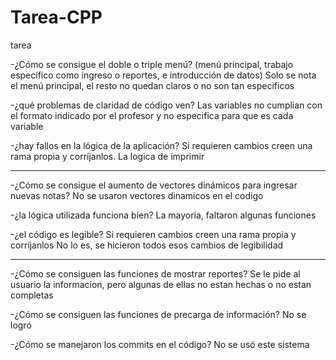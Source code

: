 # Tarea-CPP
tarea


-¿Cómo se consigue el doble o triple menú? (menú principal, trabajo específico como ingreso o reportes,
e introducción de datos)
Solo se nota el menú principal, el resto no quedan claros o no son tan especificos

-¿qué problemas de claridad de código ven? 
Las variables no cumplian con el formato indicado por el profesor y no especifica para que es cada variable

-¿hay fallos en la lógica de la aplicación? Si requieren cambios creen una rama propia y corríjanlos.
La logica de imprimir 

-------------------------------------------------------------------------------
-¿Cómo se consigue el aumento de vectores dinámicos para ingresar nuevas notas? 
No se usaron vectores dinamicos en el codigo

-¿la lógica utilizada funciona bien? 
La mayoria, faltaron algunas funciones

-¿el código es legible? Si requieren cambios creen una rama propia y corríjanlos
No lo es, se hicieron todos esos cambios de legibilidad


-------------------------------------------------------------------------------
-¿Cómo se consiguen las funciones de mostrar reportes?
Se le pide al usuario la informacion, pero algunas de ellas no estan hechas o no estan completas

-¿Cómo se consiguen las funciones de precarga de información?
No se logró

-¿Cómo se manejaron los commits en el código?
No se usó este sistema

